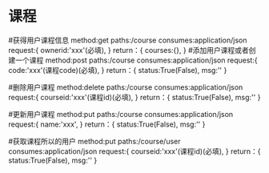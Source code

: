 # 课程

#获得用户课程信息
method:get
paths:/course
consumes:application/json
request:{
    ownerid:'xxx'(必填),
}
return：{
    courses:{},
}
#添加用户课程或者创建一个课程
method:post
paths:/course
consumes:application/json
request:{
    code:'xxx'(课程code)(必填),
}
return：{
    status:True(False),
    msg:''
}

#删除用户课程
method:delete
paths:/course
consumes:application/json
request:{
    courseid:'xxx'(课程id)(必填),
}
return：{
    status:True(False),
    msg:''
}

#更新用户课程
method:put
paths:/course
consumes:application/json
request:{
    name:'xxx',
}
return：{
    status:True(False),
    msg:''
}

#获取课程所以的用户
method:put
paths:/course/user
consumes:application/json
request:{
    courseid:'xxx'(课程id)(必填),
}
return：{
    status:True(False),
    msg:''
}